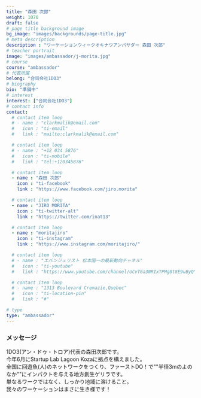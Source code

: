 ```yaml
---
title: "森田 次郎"
weight: 1070
draft: false
# page title background image
bg_image: "images/backgrounds/page-title.jpg"
# meta description
description : "ワーケーションウィークオキナワアンバサダー 森田 次郎"
# teacher portrait
image: "images/ambassador/j-morita.jpg"
# course
course: "ambassador"
# 代表所属
belong: "合同会社1DO3"
# biography
bio: "準備中"
# interest
interest: ["合同会社1DO3"]
# contact info
contact:
  # contact item loop
  # - name : "clarkmalik@email.com"
  #   icon : "ti-email"
  #   link : "mailto:clarkmalik@email.com"

  # contact item loop
  # - name : "+12 034 5876"
  #   icon : "ti-mobile"
  #   link : "tel:+120345876"

  # contact item loop
  - name : "森田 次郎"
    icon : "ti-facebook"
    link : "https://www.facebook.com/jiro.morita"

  # contact item loop
  - name : "JIRO MORITA"
    icon : "ti-twitter-alt"
    link : "https://twitter.com/inat13"

  # contact item loop
  - name : "moritajiro"
    icon : "ti-instagram"
    link : "https://www.instagram.com/moritajiro/"

  # contact item loop
  # - name : "エバンジェリスト 松本国一の最新動向チャネル"
  #   icon : "ti-youtube"
  #   link : "https://www.youtube.com/channel/UCvT6a3NRIxTPMg8t8E9uByQ"

  # contact item loop
  # - name : "1313 Boulevard Cremazie,Quebec"
  #   icon : "ti-location-pin"
  #   link : "#"

# type
type: "ambassador"
---
```


### メッセージ

1DO3(アン・ドゥ・トロア)代表の森田次郎です。  
今年6月にStartup Lab Lagoon Kozaに拠点を構えました。  
全国に回遊魚(人)のネットワークをつくり、ファーストDO！で""半径3mのよのなか""にインパクトを与える地方創生ゲリラです。  
単なるワークではなく、しっかり地域に溶けること。  
我々のワーケーションはまさに生き様です！  